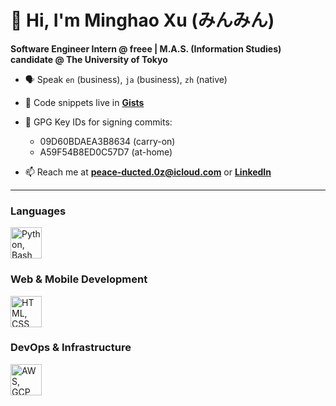 # 👋 Hi, I'm Minghao Xu (みんみん)

**Software Engineer Intern @ freee | M.A.S. (Information Studies) candidate @ The University of Tokyo**

- 🗣️ Speak `en` (business), `ja` (business), `zh` (native)

- 📜 Code snippets live in [**Gists**][gists]

- 🔐 GPG Key IDs for signing commits:
  - 09D60BDAEA3B8634 (carry-on)
  - A59F54B8ED0C57D7 (at-home)

- 📫 Reach me at [**peace-ducted.0z@icloud.com**][email] or [**LinkedIn**][linkedin]

---

### Languages
<picture>
  <source media="(prefers-color-scheme: dark)" srcset="https://skillicons.dev/icons?i=py%2Cbash%2Cjs%2Cts%2Ckotlin&theme=dark" />
  <source media="(prefers-color-scheme: light)" srcset="https://skillicons.dev/icons?i=py%2Cbash%2Cjs%2Cts%2Ckotlin&theme=light" />
  <img height="50" src="https://skillicons.dev/icons?i=py%2Cbash%2Cjs%2Cts%2Ckotlin&theme=light" alt="Python, Bash, JavaScript, TypeScript, Kotlin" />
</picture>

### Web & Mobile Development
<picture>
  <source media="(prefers-color-scheme: dark)" srcset="https://skillicons.dev/icons?i=html%2Ccss%2Ctailwind%2Creact%2Cnodejs%2Cexpress%2Candroidstudio&theme=dark" />
  <source media="(prefers-color-scheme: light)" srcset="https://skillicons.dev/icons?i=html%2Ccss%2Ctailwind%2Creact%2Cnodejs%2Cexpress%2Candroidstudio&theme=light" />
  <img height="50" src="https://skillicons.dev/icons?i=html%2Ccss%2Ctailwind%2Creact%2Cnodejs%2Cexpress%2Candroidstudio&theme=light" alt="HTML, CSS, Tailwind, React, Node.js, Express, Android Studio" />
</picture>

<!-- Previous Skills: -->
<!-- ### Deep Learning
<picture>
  <source media="(prefers-color-scheme: dark)" srcset="https://skillicons.dev/icons?i=pytorch&theme=dark" />
  <source media="(prefers-color-scheme: light)" srcset="https://skillicons.dev/icons?i=pytorch&theme=light" />
  <img height="50" src="https://skillicons.dev/icons?i=pytorch&theme=light" alt="PyTorch" />
</picture> -->

### DevOps & Infrastructure
<picture>
  <source media="(prefers-color-scheme: dark)" srcset="https://skillicons.dev/icons?i=aws%2Cgcp%2Cdocker%2Cgit%2Clinux&theme=dark" />
  <source media="(prefers-color-scheme: light)" srcset="https://skillicons.dev/icons?i=aws%2Cgcp%2Cdocker%2Cgit%2Clinux&theme=light" />
  <img height="50" src="https://skillicons.dev/icons?i=aws%2Cgcp%2Cdocker%2Cgit%2Clinux&theme=light" alt="AWS, GCP, Docker, Git, Linux" />
</picture>

[gists]: https://gist.github.com/ming-hao-xu
[email]: mailto:peace-ducted.0z@icloud.com
[linkedin]: https://linkedin.com/in/xu-minghao
